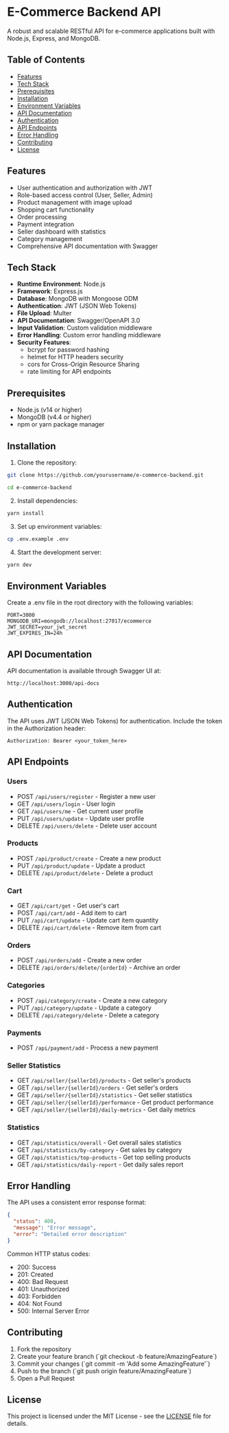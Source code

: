 # E-Commerce Backend API

A robust and scalable RESTful API for e-commerce applications built with Node.js, Express, and MongoDB.

## Table of Contents

- [Features](#features)
- [Tech Stack](#tech-stack)
- [Prerequisites](#prerequisites)
- [Installation](#installation)
- [Environment Variables](#environment-variables)
- [API Documentation](#api-documentation)
- [Authentication](#authentication)
- [API Endpoints](#api-endpoints)
- [Error Handling](#error-handling)
- [Contributing](#contributing)
- [License](#license)

## Features

- User authentication and authorization with JWT
- Role-based access control (User, Seller, Admin)
- Product management with image upload
- Shopping cart functionality
- Order processing
- Payment integration
- Seller dashboard with statistics
- Category management
- Comprehensive API documentation with Swagger

## Tech Stack

- **Runtime Environment**: Node.js
- **Framework**: Express.js
- **Database**: MongoDB with Mongoose ODM
- **Authentication**: JWT (JSON Web Tokens)
- **File Upload**: Multer
- **API Documentation**: Swagger/OpenAPI 3.0
- **Input Validation**: Custom validation middleware
- **Error Handling**: Custom error handling middleware
- **Security Features**: 
  - bcrypt for password hashing
  - helmet for HTTP headers security
  - cors for Cross-Origin Resource Sharing
  - rate limiting for API endpoints

## Prerequisites

- Node.js (v14 or higher)
- MongoDB (v4.4 or higher)
- npm or yarn package manager

## Installation

1. Clone the repository:
```bash
git clone https://github.com/yourusername/e-commerce-backend.git

cd e-commerce-backend
```

2. Install dependencies:
```bash
yarn install
```

3. Set up environment variables:
```bash
cp .env.example .env
```

4. Start the development server:
```bash
yarn dev
```

## Environment Variables

Create a .env file in the root directory with the following variables:

```env
PORT=3000
MONGODB_URI=mongodb://localhost:27017/ecommerce
JWT_SECRET=your_jwt_secret
JWT_EXPIRES_IN=24h
```

## API Documentation

API documentation is available through Swagger UI at:
```
http://localhost:3000/api-docs
```

## Authentication

The API uses JWT (JSON Web Tokens) for authentication. Include the token in the Authorization header:

```
Authorization: Bearer <your_token_here>
```

## API Endpoints

### Users
- POST `/api/users/register` - Register a new user
- GET `/api/users/login` - User login
- GET `/api/users/me` - Get current user profile
- PUT `/api/users/update` - Update user profile
- DELETE `/api/users/delete` - Delete user account

### Products
- POST `/api/product/create` - Create a new product
- PUT `/api/product/update` - Update a product
- DELETE `/api/product/delete` - Delete a product

### Cart
- GET `/api/cart/get` - Get user's cart
- POST `/api/cart/add` - Add item to cart
- PUT `/api/cart/update` - Update cart item quantity
- DELETE `/api/cart/delete` - Remove item from cart

### Orders
- POST `/api/orders/add` - Create a new order
- DELETE `/api/orders/delete/{orderId}` - Archive an order

### Categories
- POST `/api/category/create` - Create a new category
- PUT `/api/category/update` - Update a category
- DELETE `/api/category/delete` - Delete a category

### Payments
- POST `/api/payment/add` - Process a new payment

### Seller Statistics
- GET `/api/seller/{sellerId}/products` - Get seller's products
- GET `/api/seller/{sellerId}/orders` - Get seller's orders
- GET `/api/seller/{sellerId}/statistics` - Get seller statistics
- GET `/api/seller/{sellerId}/performance` - Get product performance
- GET `/api/seller/{sellerId}/daily-metrics` - Get daily metrics

### Statistics
- GET `/api/statistics/overall` - Get overall sales statistics
- GET `/api/statistics/by-category` - Get sales by category
- GET `/api/statistics/top-products` - Get top selling products
- GET `/api/statistics/daily-report` - Get daily sales report

## Error Handling

The API uses a consistent error response format:

```json
{
  "status": 400,
  "message": "Error message",
  "error": "Detailed error description"
}
```

Common HTTP status codes:
- 200: Success
- 201: Created
- 400: Bad Request
- 401: Unauthorized
- 403: Forbidden
- 404: Not Found
- 500: Internal Server Error

## Contributing

1. Fork the repository
2. Create your feature branch (\`git checkout -b feature/AmazingFeature\`)
3. Commit your changes (\`git commit -m 'Add some AmazingFeature'\`)
4. Push to the branch (\`git push origin feature/AmazingFeature\`)
5. Open a Pull Request

## License

This project is licensed under the MIT License - see the [LICENSE](LICENSE) file for details.
